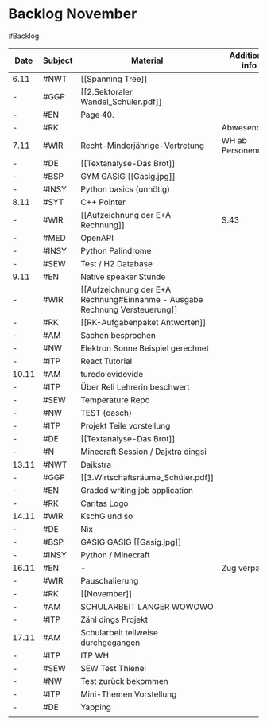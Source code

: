# Backlog November
#Backlog 

| Date  | Subject | Material                                                                   | Additional info     |
| ----- | ------- | -------------------------------------------------------------------------- | ------------------- |
| 6.11  | #NWT    | [[Spanning Tree]]                                                          |                     |
| -     | #GGP    | [[2.Sektoraler Wandel_Schüler.pdf]]                                        |                     |
| -     | #EN     | Page 40.                                                                   |                     |
| -     | #RK     |                                                                            | Abwesend            |
| 7.11  | #WIR    | Recht-Minderjährige-Vertretung                                             | WH ab Personenrecht |
| -     | #DE     | [[Textanalyse-Das Brot]]                                                   |                     |
| -     | #BSP    | GYM GASIG [[Gasig.jpg]]                                                    |                     |
| -     | #INSY   | Python basics (unnötig)                                                    |                     |
| 8.11  | #SYT    | C++ Pointer                                                                |                     |
| -     | #WIR    | [[Aufzeichnung der E+A Rechnung]]                                          | S.43                |
| -     | #MED    | OpenAPI                                                                    |                     |
| -     | #INSY   | Python Palindrome                                                          |                     |
| -     | #SEW    | Test / H2 Database                                                         |                     |
| 9.11  | #EN     | Native speaker Stunde                                                      |                     |
| -     | #WIR    | [[Aufzeichnung der E+A Rechnung#Einnahme - Ausgabe Rechnung Versteuerung]] |                     |
| -     | #RK     | [[RK-Aufgabenpaket Antworten]]                                             |                     |
| -     | #AM     | Sachen besprochen                                                          |                     |
| -     | #NW     | Elektron Sonne Beispiel gerechnet                                          |                     |
| -     | #ITP    | React Tutorial                                                             |                     |
| 10.11 | #AM     | turedolevidevide                                                           |                     |
| -     | #ITP    | Über Reli Lehrerin beschwert                                               |                     |
| -     | #SEW    | Temperature Repo                                                           |                     |
| -     | #NW     | TEST (oasch)                                                               |                     |
| -     | #ITP    | Projekt Teile vorstellung                                                  |                     |
| -     | #DE     | [[Textanalyse-Das Brot]]                                                   |                     |
| -     | #N      | Minecraft Session / Dajxtra dingsi                                         |                     |
| 13.11 | #NWT    | Dajkstra                                                                   |                     |
| -     | #GGP    | [[3.Wirtschaftsräume_Schüler.pdf]]                                         |                     |
| -     | #EN     | Graded writing job application                                             |                     |
| -     | #RK     | Caritas Logo                                                               |                     |
| 14.11 | #WIR    | KschG und so                                                               |                     |
| -     | #DE     | Nix                                                                        |                     |
| -     | #BSP    | GASIG GASIG [[Gasig.jpg]]                                                  |                     |
| -     | #INSY   | Python / Minecraft                                                         |                     |
| 16.11 | #EN     | -                                                                          | Zug verpasst        |
| -     | #WIR    | Pauschalierung                                                             |                     |
| -     | #RK     | [[November]]                                                               |                     |
| -     | #AM     | SCHULARBEIT LANGER WOWOWO                                                  |                     |
| -     | #ITP    | Zähl dings Projekt                                                         |                     |
| 17.11 | #AM     | Schularbeit teilweise durchgegangen                                        |                     |
| -     | #ITP    | ITP WH                                                                     |                     |
| -     | #SEW    | SEW Test Thienel                                                           |                     |
| -     | #NW     | Test zurück bekommen                                                       |                     |
| -     | #ITP    | Mini-Themen Vorstellung                                                    |                     |
| -     | #DE     | Yapping                                                                    |                     |
|       |         |                                                                            |                     |
